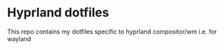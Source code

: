 # Hyprland dotfiles

This repo contains my dotfiles specific to hyprland compositor/wm i.e. for wayland
